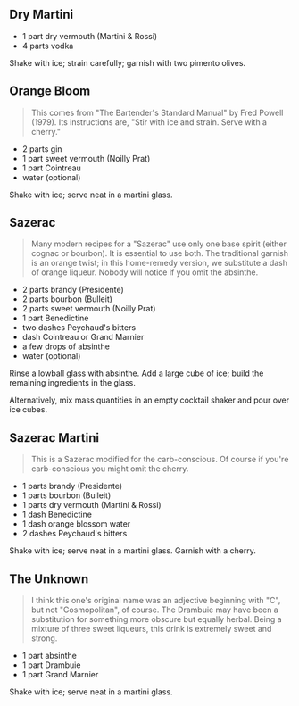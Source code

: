 
Dry Martini
-----------

- 1 part dry vermouth (Martini & Rossi)
- 4 parts vodka

Shake with ice; strain carefully; garnish with two pimento olives.


Orange Bloom
------------

> This comes from "The Bartender's Standard Manual" by Fred Powell (1979).
> Its instructions are, "Stir with ice and strain. Serve with a cherry."

- 2 parts gin
- 1 part sweet vermouth (Noilly Prat)
- 1 part Cointreau
- water (optional)

Shake with ice; serve neat in a martini glass.


Sazerac
-------

> Many modern recipes for a "Sazerac" use only one base spirit
> (either cognac or bourbon). It is essential to use both.
> The traditional garnish is an orange twist; in this
> home-remedy version, we substitute a dash of orange liqueur.
> Nobody will notice if you omit the absinthe.

- 2 parts brandy (Presidente)
- 2 parts bourbon (Bulleit)
- 2 parts sweet vermouth (Noilly Prat)
- 1 part Benedictine
- two dashes Peychaud's bitters
- dash Cointreau or Grand Marnier
- a few drops of absinthe
- water (optional)

Rinse a lowball glass with absinthe. Add a large cube of ice;
build the remaining ingredients in the glass.

Alternatively, mix mass quantities in an empty cocktail shaker
and pour over ice cubes.


Sazerac Martini
---------------

> This is a Sazerac modified for the carb-conscious.
> Of course if you're carb-conscious you might omit the cherry.

- 1 parts brandy (Presidente)
- 1 parts bourbon (Bulleit)
- 1 parts dry vermouth (Martini & Rossi)
- 1 dash Benedictine
- 1 dash orange blossom water
- 2 dashes Peychaud's bitters

Shake with ice; serve neat in a martini glass. Garnish with a cherry.


The Unknown
-----------

> I think this one's original name was an adjective beginning with "C",
> but not "Cosmopolitan", of course. The Drambuie may have been
> a substitution for something more obscure but equally herbal.
> Being a mixture of three sweet liqueurs, this drink is
> extremely sweet and strong.

- 1 part absinthe
- 1 part Drambuie
- 1 part Grand Marnier

Shake with ice; serve neat in a martini glass.
